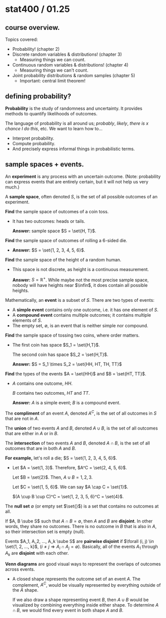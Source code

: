 # stat400 / 01.25

## course overview.

Topics covered:

- Probability! (chapter 2)
- Discrete random variables & distributions! (chapter 3)
  - Measuring things we can count.
- Continuous random variables & distributions! (chapter 4)
  - Measuring things we can't count.
- Joint probability distributions & random samples (chapter 5)
  - Important: central limit theorem!

## defining probability?

**Probability** is the study of randomness and uncertainty. It provides methods  to quantify likelihoods of outcomes.

The language of probability is all around us; *probably*, *likely*, *there is $x$ chance I do this*, etc. We want to learn how to...

- Interpret probability.
- Compute probability.
- And precisely express informal things in probabilistic terms.

## sample spaces + events.

An **experiment** is any process with an uncertain outcome. (Note: probability can express events that are entirely certain, but it will not help us very much.)

A **sample space**, often denoted $S$, is the set of all possible outcomes of an experiment.

**Find** the sample space of outcomes of a coin toss.

- It has two outcomes: heads or tails.

  **Answer:** sample space $S = \set{H, T}$.

**Find** the sample space of outcomes of rolling a $6$-sided die.

- **Answer:** $S = \set{1, 2, 3, 4, 5, 6}$.

**Find** the sample space of the height of a random human.

- This space is not discrete, as height is a continuous measurement.

  **Answer:** $S = \mathbb{R}^{+}$. While maybe not the most precise sample space, nobody will have heights near $\infin$, it does contain all possible heights.

Mathematically, an **event** is a subset of $S$. There are two types of events:

- A **simple event** contains only one outcome, i.e. it has one element of $S$.
- A **compound event** contains multiple outcomes; it contains multiple elements of $S$.
- The empty set, $\emptyset$, is an event that is neither simple nor compound.

 **Find** the sample space of tossing two coins, where order matters.

- The first coin has space $S_1 = \set{H,T}$.

  The second coin has space $S_2 = \set{H,T}$.

  **Answer:** $S = S_1 \times S_2 = \set{HH, HT, TH, TT}$

**Find** the types of the events $A = \set{HH}$ and $B = \set{HT, TT}$.

- $A$ contains one outcome, $HH$. 

  $B$ contains two outcomes, $HT$ and $TT$. 
  
  **Answer:** $A$ is a simple event; $B$ is a compound event.

The **compliment** of an event $A$, denoted $A^C$, is the set of all outcomes in $S$ that are not in $A$.

The **union** of two events $A$ and $B$, denoted $A \cup B$, is the set of all outcomes that are either in $A$ or in $B$.

The **intersection** of two events $A$ and $B$, denoted $A \cap B$, is the set of all outcomes that are in both $A$ and $B$.

 **For example,** let's roll a die; $S = \set{1, 2, 3, 4, 5, 6}$.

- Let $A = \set{1, 3}$. Therefore, $A^C = \set{2, 4, 5, 6}$.

  Let $B = \set{2}$. Then, $A \cup B = {1, 2, 3}$.

  Let $C = \set{1, 5, 6}$. We can say $A \cap C = \set{1}$. 

  $(A \cup B \cup C)^C = \set{1, 2, 3, 5, 6}^C = \set{4}$.

The **null set** $\emptyset$ (or empty set $\set{}$) is a set that contains no outcomes at all.

If $A, B \sube S$ such that $A \cap B = \emptyset$, then $A$ and $B$ are **disjoint**. In other words, they share no outcomes. There is no outcome in $B$ that is also in $A$, so their intersection set is empty (null).

Events $A_1, A_2, ..., A_k \sube S$ are **pairwise disjoint** if  $\forall (i, j) \in \set{1, 2, ..., k}$,  $(i \neq j \Rightarrow A_i \cap A_j = \emptyset)$. Basically, all of the events $A_1$ through $A_k$ are **disjoint** with each other.

**Venn diagrams** are good visual ways to represent the overlaps of outcomes across events.

- A closed shape represents the outcome set of an event $A$. The complement, $A^C$, would be visually represented by everything outside of  the $A$ shape.

  If we also draw a shape representing event $B$, then $A \cup B$ would be visualized by combining everything inside either shape. To determine $A \cap B$, we would find every event in both shape $A$ and $B$.

